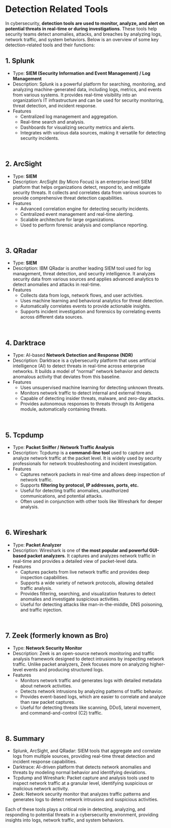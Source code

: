 <br>

# Detection Related Tools
In cybersecurity, **detection tools are used to monitor, analyze, and alert on potential threats in real-time or during investigations**. These tools help security teams detect anomalies, attacks, and breaches by analyzing logs, network traffic, and system behaviors. Below is an overview of some key detection-related tools and their functions:

## 1. Splunk
  - Type: **SIEM (Security Information and Event Management) / Log Management**
  - Description: Splunk is a powerful platform for searching, monitoring, and analyzing machine-generated data, including logs, metrics, and events from various systems. It provides real-time visibility into an organization’s IT infrastructure and can be used for security monitoring, threat detection, and incident response.
  - Features
    - Centralized log management and aggregation.
    - Real-time search and analysis.
    - Dashboards for visualizing security metrics and alerts.
    - Integrates with various data sources, making it versatile for detecting security incidents.  
<br>

## 2. ArcSight
  - Type: **SIEM**
  - Description: ArcSight (by Micro Focus) is an enterprise-level SIEM platform that helps organizations detect, respond to, and mitigate security threats. It collects and correlates data from various sources to provide comprehensive threat detection capabilities.
  - Features
    - Advanced correlation engine for detecting security incidents.
    - Centralized event management and real-time alerting.
    - Scalable architecture for large organizations.
    - Used to perform forensic analysis and compliance reporting.  
<br>

## 3. QRadar
  - Type: **SIEM**
  - Description: IBM QRadar is another leading SIEM tool used for log management, threat detection, and security intelligence. It analyzes security data from various sources and applies advanced analytics to detect anomalies and attacks in real-time.
  - Features
    - Collects data from logs, network flows, and user activities.
    - Uses machine learning and behavioral analytics for threat detection.
    - Automatically correlates events to provide actionable insights.
    - Supports incident investigation and forensics by correlating events across different data sources.  
<br>

## 4. Darktrace
  - Type: AI-based **Network Detection and Response (NDR)**
  - Description: Darktrace is a cybersecurity platform that uses artificial intelligence (AI) to detect threats in real-time across enterprise networks. It builds a model of “normal” network behavior and detects anomalous activity that deviates from this baseline.
  - Features
    - Uses unsupervised machine learning for detecting unknown threats.
    - Monitors network traffic to detect internal and external threats.
    - Capable of detecting insider threats, malware, and zero-day attacks.
    - Provides autonomous responses to threats through its Antigena module, automatically containing threats.  
<br>

## 5. Tcpdump
  - Type: **Packet Sniffer / Network Traffic Analysis**
  - Description: Tcpdump is a **command-line tool** used to capture and analyze network traffic at the packet level. It is widely used by security professionals for network troubleshooting and incident investigation.
  - Features
    - Captures network packets in real-time and allows deep inspection of network traffic.
    - Supports **filtering by protocol, IP addresses, ports, etc.**
    - Useful for detecting traffic anomalies, unauthorized communications, and potential attacks.
    - Often used in conjunction with other tools like Wireshark for deeper analysis.  
<br>

## 6. Wireshark
  - Type: **Packet Analyzer**
  - Description: Wireshark is one of **the most popular and powerful GUI-based packet analyzers**. It captures and analyzes network traffic in real-time and provides a detailed view of packet-level data.
  - Features
    - Captures packets from live network traffic and provides deep inspection capabilities.
    - Supports a wide variety of network protocols, allowing detailed traffic analysis.
    - Provides filtering, searching, and visualization features to detect anomalies and investigate suspicious activities.
    - Useful for detecting attacks like man-in-the-middle, DNS poisoning, and traffic injection.  
<br>

## 7. Zeek (formerly known as Bro)
  - Type: **Network Security Monitor**
  - Description: Zeek is an open-source network monitoring and traffic analysis framework designed to detect intrusions by inspecting network traffic. Unlike packet analyzers, Zeek focuses more on analyzing higher-level events and producing structured logs.
  - Features
    - Monitors network traffic and generates logs with detailed metadata about network activities.
    - Detects network intrusions by analyzing patterns of traffic behavior.
    - Provides event-based logs, which are easier to correlate and analyze than raw packet captures.
    - Useful for detecting threats like scanning, DDoS, lateral movement, and command-and-control (C2) traffic.  
<br>

## 8. Summary
  - Splunk, ArcSight, and QRadar: SIEM tools that aggregate and correlate logs from multiple sources, providing real-time threat detection and incident response capabilities.
  - Darktrace: AI-driven platform that detects network anomalies and threats by modeling normal behavior and identifying deviations.
  - Tcpdump and Wireshark: Packet capture and analysis tools used to inspect network traffic at a granular level, identifying suspicious or malicious network activity.
  - Zeek: Network security monitor that analyzes traffic patterns and generates logs to detect network intrusions and suspicious activities.

Each of these tools plays a critical role in detecting, analyzing, and responding to potential threats in a cybersecurity environment, providing insights into logs, network traffic, and system behaviors.  
<br>
